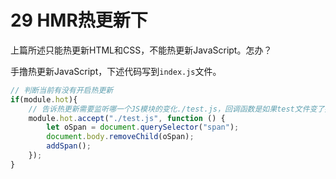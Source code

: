 # 29 HMR热更新下

上篇所述只能热更新HTML和CSS，不能热更新JavaScript。怎办？

手撸热更新JavaScript，下述代码写到`index.js`文件。

```js
// 判断当前有没有开启热更新
if(module.hot){
    // 告诉热更新需要监听哪一个JS模块的变化./test.js，回调函数是如果test文件变了执行什么
    module.hot.accept("./test.js", function () {
        let oSpan = document.querySelector("span");
        document.body.removeChild(oSpan);
        addSpan();
    });
}

```

